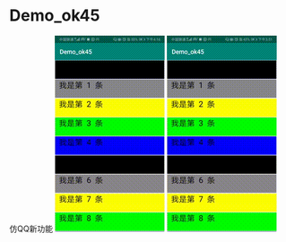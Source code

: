 # Demo_ok45
仿QQ新功能 
![image](https://github.com/zhangqifan1/Demo_ok45/blob/master/app/src/main/res/drawable/a.gif)
![image](https://github.com/zhangqifan1/Demo_ok45/blob/master/app/src/main/res/drawable/b.gif)
